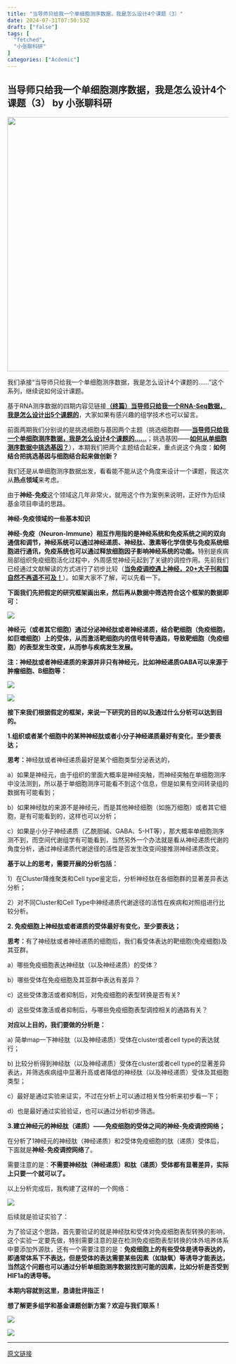 ```yaml
---
title: "当导师只给我一个单细胞测序数据，我是怎么设计4个课题（3）"
date: 2024-07-31T07:50:53Z
draft: ["false"]
tags: [
  "fetched",
  "小张聊科研"
]
categories: ["Acdemic"]
---
```

当导师只给我一个单细胞测序数据，我是怎么设计4个课题（3） by 小张聊科研
------
<div><p><span><span><img data-cropselx1="13" data-cropselx2="565" data-cropsely1="0" data-cropsely2="235" data-imgfileid="508327036" data-ratio="0.387037037037037" data-src="https://mmbiz.qpic.cn/mmbiz_png/W1UqIxJECtw1pGlz9w3G2gq31VeT0jXbN2J71H2bJB6wxW2Jv067oQYmPEIVPATBQkgQ5UiaWqPeovEtjzJLibAQ/640?wx_fmt=other&amp;wxfrom=5&amp;wx_lazy=1&amp;wx_co=1&amp;tp=webp" data-type="pngwxfrom=5wx_lazy=1wx_co=1" data-w="1080" width="578px" src="https://mmbiz.qpic.cn/mmbiz_png/W1UqIxJECtw1pGlz9w3G2gq31VeT0jXbN2J71H2bJB6wxW2Jv067oQYmPEIVPATBQkgQ5UiaWqPeovEtjzJLibAQ/640?wx_fmt=other&amp;wxfrom=5&amp;wx_lazy=1&amp;wx_co=1&amp;tp=webp"></span></span></p><p><span>我们承接</span><span lang="EN-US">“</span><span>当导师只给我一个单细胞测序数据，我是怎么设计</span><span lang="EN-US">4</span><span>个课题的</span><span lang="EN-US">……”</span><span>这个系列，继续说如何设计课题。</span></p><p><span><span>基于RNA测序数据的四期内容见链接</span></span><a target="_blank" href="http://mp.weixin.qq.com/s?__biz=MzAwMzY4MTYxNw==&amp;mid=2655809699&amp;idx=1&amp;sn=23faa1d9b0378907206868e53c46d834&amp;chksm=808fac9db7f8258ba3578f10b8e43be482fd86720792e777ec2bb82bab3c0d3c489bef013505&amp;scene=21#wechat_redirect" textvalue="（终篇）当导师只给我一个RNA-Seq数据，我是怎么设计出5个课题的" linktype="text" imgurl="" imgdata="null" data-itemshowtype="0" tab="innerlink" data-linktype="2"><strong><span>（终篇）当导师只给我一个RNA-Seq数据，我是怎么设计出5个课题的</span></strong></a><span><span>，大家如果有感兴趣的组学技术也可以留言。</span></span></p><p><span>前面两期我们分别说的是挑选细胞与基因两个主题（挑选细胞群</span><span lang="EN-US">——</span><a target="_blank" href="http://mp.weixin.qq.com/s?__biz=MzAwMzY4MTYxNw==&amp;mid=2655809921&amp;idx=1&amp;sn=697c6e78bfdc4fde1d31076a400fc1a6&amp;chksm=808fadbfb7f824a953ba7dede55d02df1af8a5832a8c499a0f832a37156cdc24fa22bd294b6e&amp;scene=21#wechat_redirect" textvalue="当导师只给我一个单细胞测序数据，我是怎么设计4个课题的……" linktype="text" imgurl="" imgdata="null" data-itemshowtype="0" tab="innerlink" data-linktype="2"><strong><span><span>当导师只给我一个单细胞测序数据，我是怎么设计</span><span lang="EN-US">4</span><span>个课题的</span><span lang="EN-US">……</span></span></strong></a><span>；挑选基因</span><span lang="EN-US">——</span><a target="_blank" href="http://mp.weixin.qq.com/s?__biz=MzAwMzY4MTYxNw==&amp;mid=2655810634&amp;idx=3&amp;sn=8d0b3344d057c9f0d9fd389416af57f8&amp;chksm=808fa874b7f8216217bddd87053fc57e1f25362b05661b959ef65dde009b78394287c102763d&amp;scene=21#wechat_redirect" textvalue="如何从单细胞测序数据中挑选基因？" linktype="text" imgurl="" imgdata="null" data-itemshowtype="0" tab="innerlink" data-linktype="2"><span><strong><span>如何从单细胞测序数据中挑选基因？</span></strong></span></a><span>），本期我们把两个主题结合起来，重点说这个角度：<strong><span>如何结合把挑选基因与细胞结合起来做创新？</span></strong></span><br></p><p><span><span>我们还是从单细胞测序数据出发，看看能不能从这个角度来设计一个课题，我这次从<strong>热点领域</strong>来考虑。</span></span></p><p><span><span>由于</span></span><span><strong><span>神经-免疫</span></strong></span><span><span>这个领域这几年非常火，就用这个作为案例来说明，正好作为后续基金项目申请的思路。</span><span lang="EN-US"><p></p></span></span></p><p><strong><span><span>神经</span><span lang="EN-US">-</span><span>免疫领域的一些基本知识</span></span></strong></p><p><strong><span><span>神经</span><span lang="EN-US">-</span><span>免疫（</span><span lang="EN-US">Neuron-Immune</span><span>）相互作用指的是神经系统和免疫系统之间的双向通信和调节，神经系统可以通过神经递质、神经肽、激素等化学信使与免疫系统细胞进行通讯，免疫系统也可以通过释放细胞因子影响神经系统的功能。</span></span></strong><span>特别是疾病局部组织免疫细胞活化过程中，外周感觉神经元起到了关键的调控作用。先前我们已经通过文献解读的方式进行了初步比较（</span><a target="_blank" href="http://mp.weixin.qq.com/s?__biz=MzAwMzY4MTYxNw==&amp;mid=2655810594&amp;idx=1&amp;sn=0dc2c552bb4f309b768551238f4b2f82&amp;chksm=808fa81cb7f8210ae80c3b1d543b27b402c0c4b5229e5ff894656970ed6e3f24150c8b91d255&amp;scene=21#wechat_redirect" textvalue="当免疫调控遇上神经，20+大子刊和国自然不再遥不可及！" linktype="text" imgurl="" imgdata="null" data-itemshowtype="0" tab="innerlink" data-linktype="2"><strong><span>当免疫调控遇上神经，20+大子刊和国自然不再遥不可及！</span></strong></a><span><span>）。如果大家不了解，可以先看一下。</span><span lang="EN-US"><p></p></span></span></p><p><span><strong>下面我们先把假定的研究框架画出来，然后再从数据中筛选符合这个框架的数据<span>即</span>可：</strong></span><span><span> <p></p></span></span></p><p><img data-imgfileid="508327037" data-ratio="0.379746835443038" data-src="https://mmbiz.qpic.cn/sz_mmbiz_png/W1UqIxJECtycYu3J5k8Td98cMapSdXWjV74vdM3nuiaAmmjdePBRBoYRQECXyULlhJYpfNvmeQ7V4Rjy79nliaZw/640?wx_fmt=png&amp;from=appmsg" data-type="png" data-w="711" src="https://mmbiz.qpic.cn/sz_mmbiz_png/W1UqIxJECtycYu3J5k8Td98cMapSdXWjV74vdM3nuiaAmmjdePBRBoYRQECXyULlhJYpfNvmeQ7V4Rjy79nliaZw/640?wx_fmt=png&amp;from=appmsg"><span><p></p></span></p><p><span><strong>神经元（或者其它细胞）通过分泌神经肽或者神经递质，结合靶细胞（免疫细胞，如巨噬细胞）上的受体，从而激活靶细胞内的信号转导通路，导致靶细胞（免疫细胞）的表型发生改变，从而参与疾病发生发展。</strong></span><span><p></p></span></p><p><span><strong><span>注：神经肽或者神经递质的来源并非只有神经元，比如神经递质GABA可以来源于肿瘤细胞、B细胞等：</span></strong></span><span><span lang="EN-US"><p></p></span></span></p><p><img data-imgfileid="508327039" data-ratio="0.2069364161849711" data-src="https://mmbiz.qpic.cn/sz_mmbiz_png/W1UqIxJECtycYu3J5k8Td98cMapSdXWjic4RFhzqfceqicLkhqs2ibHbumyw3g6xMnPTicwLliaJXBMPe6AEuC9tejw/640?wx_fmt=png&amp;from=appmsg" data-type="png" data-w="865" src="https://mmbiz.qpic.cn/sz_mmbiz_png/W1UqIxJECtycYu3J5k8Td98cMapSdXWjic4RFhzqfceqicLkhqs2ibHbumyw3g6xMnPTicwLliaJXBMPe6AEuC9tejw/640?wx_fmt=png&amp;from=appmsg"><span><p></p></span></p><p><img data-imgfileid="508327040" data-ratio="0.191025641025641" data-src="https://mmbiz.qpic.cn/sz_mmbiz_png/W1UqIxJECtycYu3J5k8Td98cMapSdXWj3cl72zutufA9vk7k326xCdagfvl6LpMesN8jhicuDUsX6No3mVM4V5g/640?wx_fmt=png&amp;from=appmsg" data-type="png" data-w="780" src="https://mmbiz.qpic.cn/sz_mmbiz_png/W1UqIxJECtycYu3J5k8Td98cMapSdXWj3cl72zutufA9vk7k326xCdagfvl6LpMesN8jhicuDUsX6No3mVM4V5g/640?wx_fmt=png&amp;from=appmsg"></p><p><span><strong>接下来我们根据假定的框架，来说一下研究的目的以及通过什么分</strong></span><span><strong>析可以达到目的</strong></span><strong><span><span>。</span></span></strong></p><p><span><strong><span>1.组织或者某个细胞中的某种神经肽或者小分子神经递质最好有变化，至少要表达；</span></strong></span><span><strong><span></span></strong><strong><span lang="EN-US"><p></p></span></strong></span></p><p><span><strong><span>思考：</span></strong><span>神经肽或者神经递质最好是某个细胞类型分泌表达的，</span></span></p><p><span><span lang="EN-US">a</span><span>）如果是神经元，由于组织的里面大概率是神经突触，而神经突触在单细胞测序中没法测到，所以基于单细胞测序可能看不到这个信息，但是如果有空间转录组的数据有可能看到；</span></span></p><p><span><span></span><span lang="EN-US">b</span><span>）如果神经肽的来源不是神经元，而是其他神经细胞（如施万细胞）或者其它细胞，是有可能看到的，这样也可以分析；</span></span></p><p><span><span></span><span lang="EN-US">c</span><span>）如果是小分子神经递质（乙酰胆碱、</span><span lang="EN-US">GABA</span><span>、</span><span lang="EN-US">5-HT</span><span>等），那大概率单细胞测序测不到，而空间代谢组学有可能看到，当然另外一个办法就是看从神经递质代谢的角度分析，通过神经递质代谢途径的活性是否发生改变间接推测神经递质改变。</span><span lang="EN-US"><p></p></span></span></p><p><strong><span><span>基于以上的思考，需要开展的分析包括：</span></span></strong><span><span></span><span lang="EN-US"><p></p></span></span></p><p><span><span lang="EN-US">1</span><span>）在</span><span lang="EN-US">Cluster</span><span>降维聚类和</span><span lang="EN-US">Cell type</span><span>鉴定后，分析神经肽在各细胞群的显著差异表达分析；</span><span lang="EN-US"><p></p></span></span></p><p><span><span lang="EN-US">2</span><span>）对不同</span><span lang="EN-US">Cluster</span><span>和</span><span lang="EN-US">Cell Type</span><span>中神经递质代谢途径的活性在疾病和对照组进行比较分析。</span><span lang="EN-US"><p></p></span></span></p><p><span><strong><span>2. 免疫细胞上神经肽或者递质的受体最好有变化，至少要表达；</span></strong></span><span><strong><span lang="EN-US"><p></p></span></strong></span></p><p><span><strong><span>思考：</span></strong><span>有了神经肽或者神经递质的细胞后，我们看受体表达的靶细胞</span><span lang="EN-US">(</span><span>免疫细胞</span><span lang="EN-US">)</span><span>及其亚群。</span><span lang="EN-US"><p></p></span></span></p><p><span><span lang="EN-US">a</span><span>）哪些免疫细胞表达神经肽（以及神经递质）的受体？</span><span lang="EN-US"><p></p></span></span></p><p><span><span lang="EN-US">b</span><span>）哪些受体在免疫细胞及其亚群中表达有差异？</span><span lang="EN-US"><p></p></span></span></p><p><span><span lang="EN-US">c</span><span>）这些受体激活或者抑制后，对免疫细胞的表型转换是否有关</span><span lang="EN-US">?<p></p></span></span></p><p><span><span lang="EN-US">d</span><span>）这些受体激活或者抑制后，与哪些免疫细胞表型调控相关的通路有关？</span><span lang="EN-US"><p></p></span></span></p><p><strong><span><span>对应以上目的，我们要做的分析是：</span></span></strong><span><span></span><span lang="EN-US"><p></p></span></span></p><p><span><span lang="EN-US">a) </span><span>简单</span><span lang="EN-US">map</span><span>一下神经肽（以及神经递质）受体在</span><span lang="EN-US">cluster</span><span>或者</span><span lang="EN-US">cell type</span><span>的表达就行；</span><span lang="EN-US"><p></p></span></span></p><p><span><span lang="EN-US">b) </span><span>比较分析得到神经肽（以及神经递质）受体在</span><span lang="EN-US">cluster</span><span>或者</span><span lang="EN-US">cell type</span><span>的显著差异表达，并筛选疾病组中显著升高或者降低的神经肽（以及神经递质）受体及其细胞类型；</span><span lang="EN-US"><p></p></span></span></p><p><span><span lang="EN-US">c</span><span>）最好是通过实验来证实，不过在分析上可以通过相关性分析来初步看一下；</span><span lang="EN-US"><p></p></span></span></p><p><span><span lang="EN-US">d</span><span>）也是最好通过实验验证，也可以通过分析初步筛选。</span><span lang="EN-US"><p></p></span></span></p><p><span><strong><span>3.建立神经元的神经肽（递质）——免疫细胞的受体之间的神经-免疫调控网络；</span></strong></span><span><strong><span></span></strong><strong><span lang="EN-US"><p></p></span></strong></span></p><p><span><span>在分析了</span><span lang="EN-US">1</span><span>神经元的神经肽（神经递质）和</span><span lang="EN-US">2</span><span>受体免疫细胞的肽（递质）受体后，下面就是</span></span><span><strong><span>神经-免疫调控网络</span></strong></span><span><span>了。</span><span lang="EN-US"><p></p></span></span></p><p><span>需要注意的是：</span><span><strong><span>不需要神经肽（神经递质）和肽（递质）受体都有显著差异，实际上只要一个就可以了。</span></strong></span><span><p></p></span></p><p><span><span>以上分析完成后，我构建了这样的一个网络：</span><span lang="EN-US"><p></p></span></span></p><p><img data-imgfileid="508327041" data-ratio="0.5028901734104047" data-src="https://mmbiz.qpic.cn/sz_mmbiz_png/W1UqIxJECtycYu3J5k8Td98cMapSdXWjibAEDtslUkXnBxDOsETAjaOxNG9BSQ6xZibwqibWSQutOIDZVicU68Q5iaQ/640?wx_fmt=png&amp;from=appmsg" data-type="png" data-w="865" src="https://mmbiz.qpic.cn/sz_mmbiz_png/W1UqIxJECtycYu3J5k8Td98cMapSdXWjibAEDtslUkXnBxDOsETAjaOxNG9BSQ6xZibwqibWSQutOIDZVicU68Q5iaQ/640?wx_fmt=png&amp;from=appmsg"><span><p></p></span></p><p><span><span>后续就是验证实验了：</span><span lang="EN-US"><p></p></span></span></p><p><span><span>为了验证这个思路，首先要验证的就是神经肽和受体对免疫细胞表型转换的影响，这个实验一定要先做，特别需要注意的是在检测免疫细胞表型转换的体外培养体系中要添加外源肽，还有一个需要注意的是：</span><span><strong><span>免疫细胞上的有些受体是诱导表达的，即通常体系下不表达，但是受体的表达需要某些因素（如缺氧）等诱导才能表达，当然这个问题也可以通过分析单细胞测序数据找到可能的因素，比如分析是否受到</span><span lang="EN-US">HIF1a</span><span>的诱导等。</span></strong></span><span></span><span lang="EN-US"><p></p></span></span></p><p><span><strong><span>本期内容就到这里，恳请批评指正！</span></strong></span></p><p><span></span></p><p><strong><span>想了解更多组学和基金课题创新方案？欢迎与我们联系！</span></strong></p><p><span><span><strong><span><strong><img data-cropselx1="0" data-cropselx2="246" data-cropsely1="0" data-cropsely2="246" data-imgfileid="508327042" data-ratio="0.9970238095238095" data-s="300,640" data-src="https://mmbiz.qpic.cn/sz_mmbiz_jpg/W1UqIxJECtz8CIk2WwBzls5Iic34ZuA9IOwJvZ4BCMefQtmAXrcEN7HR07KbK4JZJpCCibAJAzgib5MeUogTcIL5Q/640?wx_fmt=other&amp;from=appmsg&amp;wxfrom=5&amp;wx_lazy=1&amp;wx_co=1&amp;tp=webp" data-type="png" data-w="336" src="https://mmbiz.qpic.cn/sz_mmbiz_jpg/W1UqIxJECtz8CIk2WwBzls5Iic34ZuA9IOwJvZ4BCMefQtmAXrcEN7HR07KbK4JZJpCCibAJAzgib5MeUogTcIL5Q/640?wx_fmt=other&amp;from=appmsg&amp;wxfrom=5&amp;wx_lazy=1&amp;wx_co=1&amp;tp=webp"></strong></span></strong></span></span></p><section data-role="outer" label="edit by 135editor"><p><img data-imgfileid="508327043" data-ratio="1.4148148148148147" data-s="300,640" data-src="https://mmbiz.qpic.cn/sz_mmbiz_png/W1UqIxJECtyoTnaFvFoZABSiaoWcbXs1kulicGP4fvUY05TK4UHM3D6CMoGSjdR2WQxeMBBIKrG27MvdibWe1wj4A/640?wx_fmt=other&amp;wxfrom=5&amp;wx_lazy=1&amp;wx_co=1&amp;tp=webp" data-type="png" data-w="1080" src="https://mmbiz.qpic.cn/sz_mmbiz_png/W1UqIxJECtyoTnaFvFoZABSiaoWcbXs1kulicGP4fvUY05TK4UHM3D6CMoGSjdR2WQxeMBBIKrG27MvdibWe1wj4A/640?wx_fmt=other&amp;wxfrom=5&amp;wx_lazy=1&amp;wx_co=1&amp;tp=webp"></p></section><p><mp-style-type data-value="3"></mp-style-type></p></div>  
<hr>
<a href="https://mp.weixin.qq.com/s/uCrD7qt1KIDhiD92UqPRmw",target="_blank" rel="noopener noreferrer">原文链接</a>
